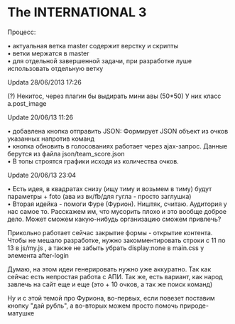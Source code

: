 <h1>The INTERNATIONAL 3</h1>

<p>Процесс:</p>
• актуальная ветка master содержит верстку и скрипты<br>
• ветки мержатся в master<br>
• для отдельной завершенной задачи, при разработке луше использовать отдельную ветку<br>

<p>Updata 28/06/2013 17:26</p>
<p> (?) Некитос, через плагин бы выдирать мини авы (50*50) У них класс a.post_image </p>

<p>Update 20/06/13 11:26</p>
• добавлена кнопка отправить JSON: Формирует JSON объект из очков указанных напротив команд<br>
• кнопка обновить в голосованиях работает через ajax-запрос. Данные берутся из файла json/team_score.json<br>
• В топы строятся графики исходя из количества очков.<br>

<p>Update 20/06/13 23:04</p>
• Есть идея, в квадратах снизу (ищу тиму и возьмем в тиму) будут параметры + foto (ава из вк/fb/для гугла - просто заглушка)<br>
• Вторая идейка - помоги Фуре (Фурион). Ништяк, считаю. Аудитория у нас самое то. Расскажем им, что мусорить плохо и это вообще доброе дело. Может сможем какую-нибудь организацию сможем привлечь?<br>

<p> Прикольно работает сейчас закрытие формы - открытие контента. Чтобы не мешало разработке, нужно закомментировать строки с 11 по 13 в js/my.js , а также не забыть убрать display:none в main.css у элемента after-login</p>

<p> Думаю, на этом идеи генерировать нужно уже аккуратно. Так как сейчас есть непростая работа с АПИ. Так же, есть вариант, как народ завлечь на сайт еще и еще (это + 10 очков, а так же поиск команд) </p>

<p> Ну и с этой темой про Фуриона, во-первых, если повезет поставим кнопку "дай рубль", а во-вторых можем просто помочь природе-матушке </p>